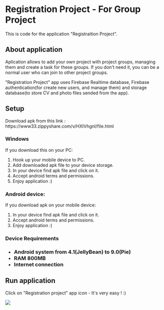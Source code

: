 <h1>Registration Project - For Group Project</h1>

<p>This is code for the application "Registraition Project".</p>

<h2>About application</h2>

<p>Aplication allows to add your own project with project groups,
managing them and create a task for these groups.
If you don't need it, you can be a normal user who can join to other project groups.</p>

<p> "Registration Project" app uses Firebase Realtime database, Firebase authentication(for create new users, and manage them) 
and storage database(to store CV and photo files sended from the app).

<h2>Setup</h2>
<p>Download apk from this link : https://www33.zippyshare.com/v/HXIVhgnl/file.html</p>

<h3>Windows</h3>
<p>If you download this on your PC:</p>
<ol>
	<li>Hook up your mobile device to PC.</li>
	<li>Add downloaded apk file to your device storage.</li>
	<li>In your device find apk file and click on it.</li>
	<li>Accept android terms and permissions.
	<li>Enjoy application :)</li>
</ol>

<h3>Android device:</h3>
<p>If you download apk on your mobile device:</p>
<ol>
	<li>In your device find apk file and click on it.</li>
	<li>Accept android terms and permissions.</li>
	<li>Enjoy application :)</li>
</ol>

<h3>Device Requirements<h3>
<ul>
	<li>Android system from 4.1(JellyBean) to 9.0(Pie)</li>
	<li>RAM 800MB</li>
	<li>Internet connection</li>
</ul>
<h2>Run application</h2>
<p>Click on "Registration project" app icon - It's very easy ! :)</p>
<img src="https://i.ibb.co/BLFqfjM/ezgif-com-video-to-gif7a9007b6427510b2.gif"/>


